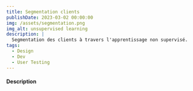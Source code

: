 ```yaml
---
title: Segmentation clients
publishDate: 2023-03-02 00:00:00
img: /assets/segmentation.png
img_alt: unsupervised learning
description: |
  Segmentation des clients à travers l'apprentissage non supervisé. 
tags:
  - Design
  - Dev
  - User Testing
---
```


#### Description 